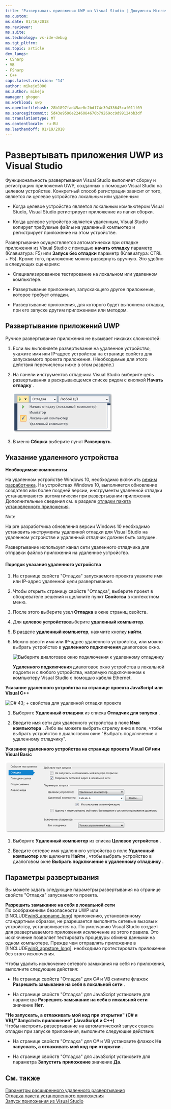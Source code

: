 ```yaml
---
title: "Развертывать приложения UWP из Visual Studio | Документы Microsoft"
ms.custom: 
ms.date: 01/16/2018
ms.reviewer: 
ms.suite: 
ms.technology: vs-ide-debug
ms.tgt_pltfrm: 
ms.topic: article
dev_langs:
- CSharp
- VB
- FSharp
- C++
caps.latest.revision: "14"
author: mikejo5000
ms.author: mikejo
manager: ghogen
ms.workload: uwp
ms.openlocfilehash: 28b1897fad45ae0c2bd174c39433645caf011f09
ms.sourcegitcommit: 5d43e9590e2246084670b79269cc9d99124bb3df
ms.translationtype: MT
ms.contentlocale: ru-RU
ms.lasthandoff: 01/19/2018
---
```

# <a name="deploy-uwp-apps-from-visual-studio"></a>Развертывать приложения UWP из Visual Studio
  
 Функциональность развертывания Visual Studio выполняет сборку и регистрацию приложений UWP, созданных с помощью Visual Studio на целевом устройстве. Конкретный способ регистрации зависит от того, является ли целевое устройство локальным или удаленным:  
  
-   Когда целевое устройство является локальным компьютером Visual Studio, Visual Studio регистрирует приложение из папки сборки.  
  
-   Когда целевое устройство является удаленным, Visual Studio копирует требуемые файлы на удаленный компьютер и регистрирует приложение на этом устройстве.  
  
 Развертывание осуществляется автоматически при отладке приложения из Visual Studio с помощью **начать отладку** параметр (Клавиатура: F5) или **Запуск без отладки** параметр (Клавиатура: CTRL + F5). Кроме того, приложение можно развернуть вручную. Это удобно в следующих сценариях:  
  
-   Специализированное тестирование на локальном или удаленном компьютере.  
  
-   Развертывание приложения, запускающего другое приложение, которое требует отладки.  
  
-   Развертывание приложения, для которого будет выполнена отладка, при его запуске другим приложением или методом.
  
##  <a name="BKMK_How_to_deploy_a_Windows_Store_app"></a>Развертывание приложений UWP  
 Ручное развертывание приложения не вызывает никаких сложностей:  
  
1.  Если вы выполняете развертывание на удаленное устройство, укажите имя или IP-адрес устройства на странице свойств для запускаемого проекта приложения. (Необходимые для этого действия перечислены ниже в этом разделе.)  
  
2.  На панели инструментов отладчика Visual Studio выберите цель развертывания в раскрывающемся списке рядом с кнопкой **Начать отладку** .  
  
     ![Run on Local Machine](../debugger/media/vsrun_f5_local.png "VSRUN_F5_Local")  
  
3.  В меню **Сборка** выберите пункт **Развернуть**.  
  
##  <a name="BKMK_How_to_specify_a_remote_device"></a> Указание удаленного устройства  

**Необходимые компоненты**  
  
На удаленном устройстве Windows 10, необходимо включить [режим разработчика](/windows/uwp/get-started/enable-your-device-for-development). На устройствах Windows 10, выполняется обновление создателя или более поздней версии, инструменты удаленной отладки устанавливаются автоматически при развертывании приложения. Дополнительные сведения см. в разделе [отладки пакета установленного приложения](../debugger/debug-installed-app-package.md).

> [!NOTE]
> На pre разработчика обновления версии Windows 10 необходимо установить инструменты удаленной отладки для Visual Studio на удаленном устройстве и удаленный отладчик должен быть запущен.
  
Развертывание использует канал сети удаленного отладчика для отправки файлов приложения на удаленное устройство.  
  
#### <a name="to-specify-a-remote-device"></a>Порядок указания удаленного устройства  
  
1.  На странице свойств "Отладка" запускаемого проекта укажите имя или IP-адрес удаленной цели развертывания.  
  
2.  Чтобы открыть страницу свойств "Отладка", выберите проект в обозревателе решений и щелкните пункт **Свойства** в контекстном меню.  
  
3.  После этого выберите узел **Отладка** в окне страниц свойств.

4. Для **целевое устройство**выберите **удаленный компьютер**.

5. В разделе **удаленный компьютер**, нажмите кнопку **найти**.
  
4.  Можно ввести имя или IP-адрес удаленного устройства, или можно выбрать устройство в **удаленного подключения** диалоговое окно.  
  
     ![Выберите диалоговое окно подключения к удаленному отладчику](../debugger/media/vsrun_selectremotedebuggerdlg.png "VSRUN_SelectRemoteDebuggerDlg")  
  
     **Удаленного подключения** диалоговое окно устройства в локальной подсети и с любого устройства, напрямую подключенном к компьютеру Visual Studio с помощью кабеля Ethernet.  
  
 **Указание удаленного устройства на странице проекта JavaScript или Visual C++**  
  
 ![C# 43; &#43; свойства для удаленной отладки проекта](../debugger/media/vsrun_cpp_projprop_remote.png "VSRUN_CPP_ProjProp_Remote")  
  
1.  Выберите **Удаленный отладчик** из списка **Отладчик для запуска** .  
  
2.  Введите имя сети для удаленного устройства в поле **Имя компьютера** . Либо вы можете выбрать стрелку вниз в поле, чтобы выбрать устройство в диалоговом окне "Выбрать подключение к удаленному отладчику".  
  
 **Указание удаленного устройства на странице проекта Visual C# или Visual Basic**  
  
 ![Свойства управляемого проекта для удаленной отладки](../debugger/media/vsrun_managed_projprop_remote.png "VSRUN_Managed_ProjProp_Remote")  
  
1.  Выберите **Удаленный компьютер** из списка **Целевое устройство** .  
  
2.  Введите сетевое имя удаленного устройства в поле **Удаленный компьютер** или щелкните **Найти** , чтобы выбрать устройство в диалоговом окне **Выбрать подключение к удаленному отладчику** .  
  
##  <a name="BKMK_Deployment_options"></a> Параметры развертывания  
 Вы можете задать следующие параметры развертывания на странице свойств "Отладка" запускаемого проекта.  
  
 **Разрешить замыкание на себя в локальной сети**  
 По соображениям безопасности UWP или [!INCLUDE[win8_appname_long](../debugger/includes/win8_appname_long_md.md)] приложению, установленному стандартным образом, не разрешается выполнять сетевые вызовы к устройству, устанавливается на. По умолчанию Visual Studio создает для развертываемого приложения исключение из этого правила. Это исключение позволяет тестировать процедуры обмена данными на одном компьютере. Прежде чем отправлять приложение в [!INCLUDE[win8_appstore_long](../debugger/includes/win8_appstore_long_md.md)], необходимо протестировать приложение без этого исключения.  
  
 Чтобы удалить исключение сетевого замыкания на себя из приложения, выполните следующие действия:  
  
-   На странице свойств "Отладка" для C# и VB снимите флажок **Разрешить замыкание на себя в локальной сети** .  
  
-   На странице свойств "Отладка" для JavaScript установите для параметра **Разрешить замыкание на себя в локальной сети** значение **Нет**.  
  
 **"Не запускать, а отлаживать мой код при открытии" (C# и VB)/"Запустить приложение" (JavaScript и C++)**  
 Чтобы настроить развертывание на автоматический запуск сеанса отладки при запуске приложения, выполните следующие действия:  
  
-   На странице свойств "Отладка" для C# и VB установите флажок **Не запускать, а отлаживать мой код при открытии** .  
  
-   На странице свойств "Отладка" для JavaScript установите для параметра **Запустить приложение** значение **Да**.  
  
## <a name="see-also"></a>См. также  
 [Параметры расширенного удаленного развертывания](/windows/uwp/debug-test-perf/deploying-and-debugging-uwp-apps#advanced-remote-deployment-options)  
 [Отладка пакета установленного приложения](../debugger/debug-installed-app-package.md)   
 [Запуск приложения из Visual Studio](../debugger/run-store-apps-from-visual-studio.md)